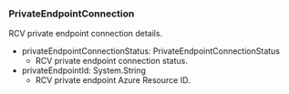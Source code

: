 ### PrivateEndpointConnection
RCV private endpoint connection details.

- privateEndpointConnectionStatus: PrivateEndpointConnectionStatus
  - RCV private endpoint connection status.
- privateEndpointId: System.String
  - RCV private endpoint Azure Resource ID.
